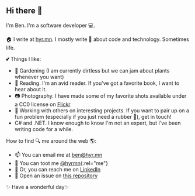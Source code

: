 ## Hi there 👋

I'm Ben. I'm a software developer 💻. 

🏠 I write at [hyr.mn](http://hyr.mn). I mostly write 📝 about code and technology. Sometimes life.

💕 Things I like:
 - 🌱 Gardening (I am currently dirtless but we can jam about plants whenever you want)
 - 📖 Reading. I'm an avid reader. If you've got a favorite book, I want to hear about it.
 - 📷 Photography. I have made some of my favorite shots available under a CC0 license on [Flickr](https://www.flickr.com/photos/benhyr)
 - 🤼 Working with others on interesting projects. If you want to pair up on a fun problem (especially if you just need a rubber 🦆), get in touch!
 - C# and .NET. I know enough to know I'm not an expert, but I've been writing code for a while.
 
 How to find 🔍 me around the web 🌎:
  - 📫 You can email me at [ben@hyr.mn](mailto:ben@hyr.mn)
  - 💭 You can toot me [@hyrmn](https://mas.to/@hyrmn){:rel="me"}
  - 🔗 Or, you can reach me on [LinkedIn](https://www.linkedin.com/in/benhyrman/)
  - 📜 Open an issue on [this repository](https://github.com/hyrmn/hyrmn)
  
✨ Have a wonderful day✨
